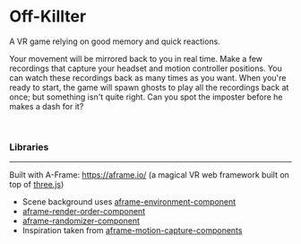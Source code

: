 # Off-Killter
A VR game relying on good memory and quick reactions.

Your movement will be mirrored back to you in real time. Make a few recordings that capture your headset and motion controller positions. You can watch these recordings back as many times as you want. When you're ready to start, the game will spawn ghosts to play all the recordings back at once; but something isn't quite right. Can you spot the imposter before he makes a dash for it?

<br/>

### Libraries
---
Built with A-Frame: https://aframe.io/ (a magical VR web framework built on top of [three.js](https://threejs.org/))
* Scene background uses [aframe-environment-component](https://github.com/supermedium/aframe-environment-component)
* [aframe-render-order-component](https://github.com/supermedium/superframe/tree/master/components/render-order)
* [aframe-randomizer-component](https://github.com/supermedium/superframe/tree/master/components/randomizer)
* Inspiration taken from [aframe-motion-capture-components](https://github.com/dmarcos/aframe-motion-capture-components/)
